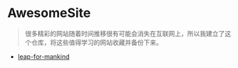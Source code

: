 # AwesomeSite

> 很多精彩的网站随着时间推移很有可能会消失在互联网上，所以我建立了这个仓库，将这些值得学习的网站收藏并备份下来。

- [leap-for-mankind](https://github.com/ezshine/AwesomeSite-leap-for-mankind.com)



